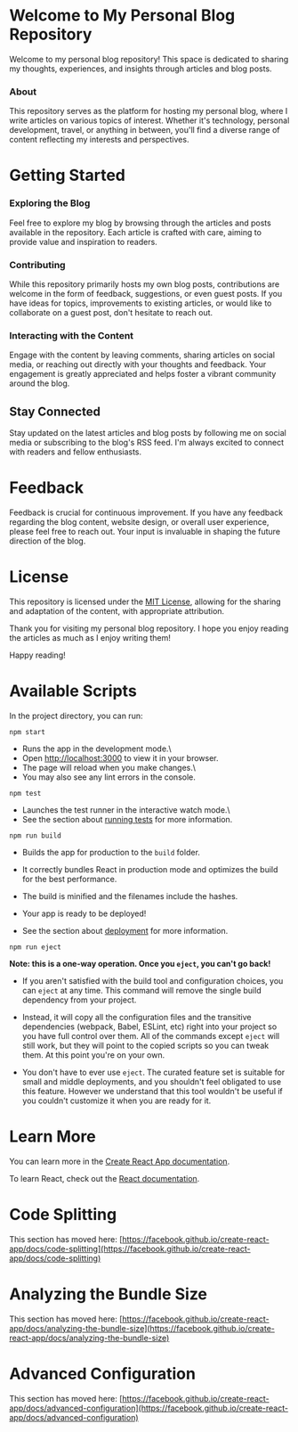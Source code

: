# Welcome to My Personal Blog Repository

Welcome to my personal blog repository! This space is dedicated to sharing my thoughts, experiences, and insights through articles and blog posts.

### About

This repository serves as the platform for hosting my personal blog, where I write articles on various topics of interest. Whether it's technology, personal development, travel, or anything in between, you'll find a diverse range of content reflecting my interests and perspectives.

# Getting Started

### Exploring the Blog

Feel free to explore my blog by browsing through the articles and posts available in the repository. Each article is crafted with care, aiming to provide value and inspiration to readers.

### Contributing

While this repository primarily hosts my own blog posts, contributions are welcome in the form of feedback, suggestions, or even guest posts. If you have ideas for topics, improvements to existing articles, or would like to collaborate on a guest post, don't hesitate to reach out.

### Interacting with the Content

Engage with the content by leaving comments, sharing articles on social media, or reaching out directly with your thoughts and feedback. Your engagement is greatly appreciated and helps foster a vibrant community around the blog.

## Stay Connected

Stay updated on the latest articles and blog posts by following me on social media or subscribing to the blog's RSS feed. I'm always excited to connect with readers and fellow enthusiasts.

# Feedback

Feedback is crucial for continuous improvement. If you have any feedback regarding the blog content, website design, or overall user experience, please feel free to reach out. Your input is invaluable in shaping the future direction of the blog.

# License

This repository is licensed under the [MIT License](LICENSE), allowing for the sharing and adaptation of the content, with appropriate attribution.

Thank you for visiting my personal blog repository. I hope you enjoy reading the articles as much as I enjoy writing them!

Happy reading!


# Available Scripts

In the project directory, you can run:

```
npm start
```
- Runs the app in the development mode.\
- Open [http://localhost:3000](http://localhost:3000) to view it in your browser.
- The page will reload when you make changes.\
- You may also see any lint errors in the console.

```
npm test
```
- Launches the test runner in the interactive watch mode.\
- See the section about [running tests](https://facebook.github.io/create-react-app/docs/running-tests) for more information.

```
npm run build
```

- Builds the app for production to the `build` folder.
- It correctly bundles React in production mode and optimizes the build for the best performance.
- The build is minified and the filenames include the hashes.
- Your app is ready to be deployed!

- See the section about [deployment](https://facebook.github.io/create-react-app/docs/deployment) for more information.

```
npm run eject
```

**Note: this is a one-way operation. Once you `eject`, you can't go back!**

- If you aren't satisfied with the build tool and configuration choices, you can `eject` at any time. This command will remove the single build dependency from your project.

- Instead, it will copy all the configuration files and the transitive dependencies (webpack, Babel, ESLint, etc) right into your project so you have full control over them. All of the commands except `eject` will still work, but they will point to the copied scripts so you can tweak them. At this point you're on your own.

- You don't have to ever use `eject`. The curated feature set is suitable for small and middle deployments, and you shouldn't feel obligated to use this feature. However we understand that this tool wouldn't be useful if you couldn't customize it when you are ready for it.

# Learn More

You can learn more in the [Create React App documentation](https://facebook.github.io/create-react-app/docs/getting-started).

To learn React, check out the [React documentation](https://reactjs.org/).

# Code Splitting

This section has moved here: [https://facebook.github.io/create-react-app/docs/code-splitting](https://facebook.github.io/create-react-app/docs/code-splitting)

# Analyzing the Bundle Size

This section has moved here: [https://facebook.github.io/create-react-app/docs/analyzing-the-bundle-size](https://facebook.github.io/create-react-app/docs/analyzing-the-bundle-size)


# Advanced Configuration

This section has moved here: [https://facebook.github.io/create-react-app/docs/advanced-configuration](https://facebook.github.io/create-react-app/docs/advanced-configuration)

